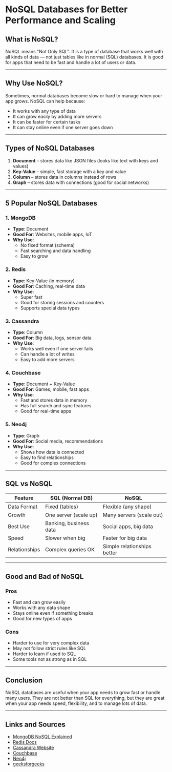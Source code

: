# NoSQL Databases for Better Performance and Scaling

## What is NoSQL?

NoSQL means "Not Only SQL". It is a type of database that works well with all kinds of data — not just tables like in normal (SQL) databases. It is good for apps that need to be fast and handle a lot of users or data.

---

## Why Use NoSQL?

Sometimes, normal databases become slow or hard to manage when your app grows. NoSQL can help because:

- It works with any type of data
- It can grow easily by adding more servers
- It can be faster for certain tasks
- It can stay online even if one server goes down

---

## Types of NoSQL Databases

1. **Document** – stores data like JSON files (looks like text with keys and values)
2. **Key-Value** – simple, fast storage with a key and value
3. **Column** – stores data in columns instead of rows
4. **Graph** – stores data with connections (good for social networks)

---

## 5 Popular NoSQL Databases

### 1. MongoDB

- **Type**: Document
- **Good For**: Websites, mobile apps, IoT
- **Why Use**:
  - No fixed format (schema)
  - Fast searching and data handling
  - Easy to grow

### 2. Redis

- **Type**: Key-Value (in memory)
- **Good For**: Caching, real-time data
- **Why Use**:
  - Super fast
  - Good for storing sessions and counters
  - Supports special data types

### 3. Cassandra

- **Type**: Column
- **Good For**: Big data, logs, sensor data
- **Why Use**:
  - Works well even if one server fails
  - Can handle a lot of writes
  - Easy to add more servers

### 4. Couchbase

- **Type**: Document + Key-Value
- **Good For**: Games, mobile, fast apps
- **Why Use**:
  - Fast and stores data in memory
  - Has full search and sync features
  - Good for real-time apps

### 5. Neo4j

- **Type**: Graph
- **Good For**: Social media, recommendations
- **Why Use**:
  - Shows how data is connected
  - Easy to find relationships
  - Good for complex connections

---

## SQL vs NoSQL

| Feature              | SQL (Normal DB)         | NoSQL                          |
|---------------------|--------------------------|--------------------------------|
| Data Format         | Fixed (tables)           | Flexible (any shape)          |
| Growth              | One server (scale up)    | Many servers (scale out)      |
| Best Use            | Banking, business data   | Social apps, big data         |
| Speed               | Slower when big          | Faster for big data           |
| Relationships       | Complex queries OK       | Simple relationships better   |

---

## Good and Bad of NoSQL

### Pros

- Fast and can grow easily
- Works with any data shape
- Stays online even if something breaks
- Good for new types of apps

### Cons

- Harder to use for very complex data
- May not follow strict rules like SQL
- Harder to learn if used to SQL
- Some tools not as strong as in SQL

---

## Conclusion

NoSQL databases are useful when your app needs to grow fast or handle many users. They are not better than SQL for everything, but they are great when your app needs speed, flexibility, and to manage lots of data.

---

## Links and Sources

- [MongoDB NoSQL Explained](https://www.mongodb.com/nosql-explained)
- [Redis Docs](https://redis.io/docs/)
- [Cassandra Website](https://cassandra.apache.org/)
- [Couchbase](https://www.couchbase.com/)
- [Neo4j](https://neo4j.com/)
- [geeksforgeeks](https://www.geeksforgeeks.org/open-source-nosql-databases/)
